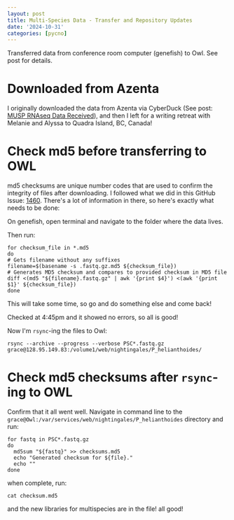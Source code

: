 ```yaml
---
layout: post
title: Multi-Species Data - Transfer and Repository Updates
date: '2024-10-31'
categories: [pycno]
---
```

Transferred data from conference room computer (genefish) to Owl. See post for details.

# Downloaded from Azenta
I originally downloaded the data from Azenta via CyberDuck (See post: [MUSP RNAseq Data Received](https://grace-ac.github.io/MUSP-RNAseq-data-received/)), and then I left for a writing retreat with Melanie and Alyssa to Quadra Island, BC, Canada!

# Check md5 before transferring to OWL
md5 checksums are unique number codes that are used to confirm the integrity of files after downloading. I followed what we did in this GitHub Issue: [1460](https://github.com/RobertsLab/resources/issues/1460). There's a lot of information in there, so here's exactly what needs to be done:

On genefish, open terminal and navigate to the folder where the data lives.

Then run:

```
for checksum_file in *.md5
do
# Gets filename without any suffixes
filename=$(basename -s .fastq.gz.md5 ${checksum_file})
# Generates MD5 checksum and compares to provided checksum in MD5 file
diff <(md5 "${filename}.fastq.gz" | awk '{print $4}') <(awk '{print $1}' ${checksum_file})
done
```

This will take some time, so go and do something else and come back!

Checked at 4:45pm and it showed no errors, so all is good!

Now I'm `rsync`-ing the files to Owl:

```
rsync --archive --progress --verbose PSC*.fastq.gz grace@128.95.149.83:/volume1/web/nightingales/P_helianthoides/
```

# Check md5 checksums after `rsync`-ing to OWL       

Confirm that it all went well. Navigate in command line to the `grace@Owl:/var/services/web/nightingales/P_helianthoides` directory and run:

```
for fastq in PSC*.fastq.gz
do
  md5sum "${fastq}" >> checksums.md5
  echo "Generated checksum for ${file}."
  echo ""
done
```

when complete, run:
```
cat checksum.md5
```

and the new libraries for multispecies are in the file! all good!
